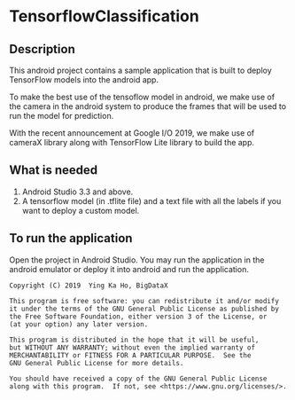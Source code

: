 # TensorflowClassification

## Description
This android project contains a sample application that is built to deploy TensorFlow models into the android app.

To make the best use of the tensoflow model in android, we make use of the camera in the android system to produce the frames that will be used to run the model for prediction.

With the recent announcement at Google I/O 2019, we make use of cameraX library along with TensorFlow Lite library to build the app.

## What is needed
1. Android Studio 3.3 and above.
2. A tensorflow model (in .tflite file) and a text file with all the labels if you want to deploy a custom model.

## To run the application
Open the project in Android Studio. You may run the application in the android emulator or deploy it into android and run the application.

```
Copyright (C) 2019  Ying Ka Ho, BigDataX

This program is free software: you can redistribute it and/or modify
it under the terms of the GNU General Public License as published by
the Free Software Foundation, either version 3 of the License, or
(at your option) any later version.

This program is distributed in the hope that it will be useful,
but WITHOUT ANY WARRANTY; without even the implied warranty of
MERCHANTABILITY or FITNESS FOR A PARTICULAR PURPOSE.  See the
GNU General Public License for more details.

You should have received a copy of the GNU General Public License
along with this program.  If not, see <https://www.gnu.org/licenses/>.
```